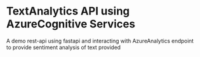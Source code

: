 # TextAnalytics API using AzureCognitive Services
A demo rest-api using fastapi and interacting with AzureAnalytics endpoint to provide sentiment analysis of text provided
